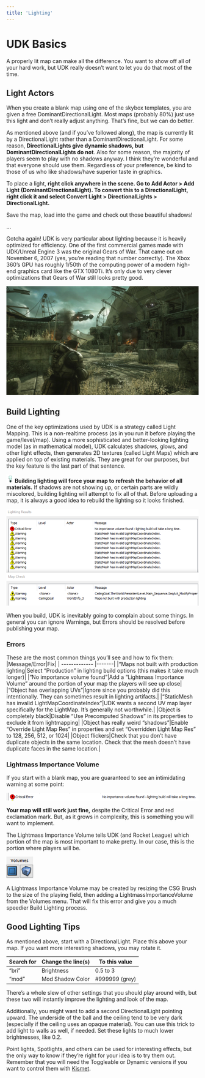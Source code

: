 ```yaml
---
title: 'Lighting'
---
```

# UDK Basics

A properly lit map can make all the difference. You want to show off all of your hard work, but UDK really doesn’t want to let you do that most of the time.

## Light Actors

When you create a blank map using one of the skybox templates, you are given a free DominantDirectionalLight. Most maps (probably 80%) just use this light and don’t really adjust anything. That’s fine, but we can do better.

As mentioned above (and if you’ve followed along), the map is currently lit by a DirectionalLight rather than a DominantDirectionalLight. For some reason, **DirectionalLights give dynamic shadows, but DominantDirectionalLights do not**. Also for some reason, the majority of players seem to play with no shadows anyway. I think they’re wonderful and that everyone should use them. Regardless of your preference, be kind to those of us who like shadows/have superior taste in graphics.

To place a light, **right click anywhere in the scene. Go to Add Actor > Add Light (DominantDirectionalLight). To convert this to a DirectionalLight, right click it and select Convert Light > DirectionalLights > DirectionalLight.**

Save the map, load into the game and check out those beautiful shadows!

…

Gotcha again! UDK is very particular about lighting because it is heavily optimized for efficiency. One of the first commercial games made with UDK/Unreal Engine 3 was the original Gears of War. That came out on November 6, 2007 (yes, you’re reading that number correctly). The Xbox 360’s GPU has roughly 1/50th of the computing power of a modern high-end graphics card like the GTX 1080Ti. It’s only due to very clever optimizations that Gears of War still looks pretty good.

![alt text](../../.vuepress/public/images/image166.png)

## Build Lighting

One of the key optimizations used by UDK is a strategy called Light Mapping. This is a non-realtime process (as in you run it before playing the game/level/map). Using a more sophisticated and better-looking lighting model (as in mathematical model), UDK calculates shadows, glows, and other light effects, then generates 2D textures (called Light Maps) which are applied on top of existing materials. They are great for our purposes, but the key feature is the last part of that sentence.


 ![alt text](../../.vuepress/public/images/image176.png)**Building lighting will force your map to refresh the behavior of all materials.** If shadows are not showing up, or certain parts are wildly miscolored, building lighting will attempt to fix all of that. Before uploading a map, it is always a good idea to rebuild the lighting so it looks finished.

![alt text](../../.vuepress/public/images/image210.png "Task Failed Successfully!")

When you build, UDK is inevitably going to complain about some things. In general you can ignore Warnings, but Errors should be resolved before publishing your map.

### Errors

These are the most common things you’ll see and how to fix them:
|Message/Error|Fix|
| ------------- |-------| 
|“Maps not built with production lighting|Select “Production” in lighting build options (this makes it take much longer)|
|“No importance volume found”|Add a “Lightmass Importance Volume” around the portion of your map the players will see up close|
|“Object has overlapping UVs”|Ignore since you probably did this intentionally. They can sometimes result in lighting artifacts.|
|“StaticMesh has invalid LightMapCoordinateIndex”|UDK wants a second UV map layer specifically for the LightMap. It’s generally not worthwhile.|
|Object is completely black|Disable “Use Precomputed Shadows” in its properties to exclude it from lightmapping|
|Object has really weird “shadows”|Enable “Override Light Map Res” in properties and set “Overridden Light Map Res” to 128, 256, 512, or 1024|
|Object flickers|Check that you don’t have duplicate objects in the same location. Check that the mesh doesn’t have duplicate faces in the same location.|

### Lightmass Importance Volume
If you start with a blank map, you are guaranteed to see an intimidating warning at some point:

![alt text](../../.vuepress/public/images/image90.png)

**Your map will still work just fine,** despite the Critical Error and red exclamation mark. But, as it grows in complexity, this is something you will want to implement.

The Lightmass Importance Volume tells UDK (and Rocket League) which portion of the map is most important to make pretty. In our case, this is the portion where players will be.

![alt text](../../.vuepress/public/images/image57.png)

A Lightmass Importance Volume may be created by resizing the CSG Brush to the size of the playing field, then adding a LightmassImportanceVolume from the Volumes menu. That will fix this error and give you a much speedier Build Lighting process.

## Good Lighting Tips
As mentioned above, start with a DirectionalLight. Place this above your map. If you want more interesting shadows, you may rotate it.


|Search for|Change the line(s)|To this value|
|-------|------|------|
|“bri”|Brightness|0.5 to 3|
|“mod”|Mod Shadow Color| #999999 (grey)|

There’s a whole slew of other settings that you should play around with, but these two will instantly improve the lighting and look of the map.

Additionally, you might want to add a second DirectionalLight pointing upward. The underside of the ball and the ceiling tend to be very dark (especially if the ceiling uses an opaque material). You can use this trick to add light to walls as well, if needed. Set these lights to much lower brightnesses, like 0.2.

Point lights, Spotlights, and others can be used for interesting effects, but the only way to know if they’re right for your idea is to try them out. Remember that you will need the Toggleable or Dynamic versions if you want to control them with [Kismet](../kismet/01_kismet).

